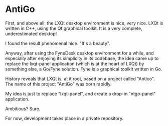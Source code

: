 # AntiGo
First, and above all: the LXQt desktop environment is nice, very nice. LXQt is written in C++, using the Qt graphical toolkit. It is a very complete, underestimated desktop!

I found the result phenomenal nice. "It's a beauty". 

Anyway, after using the FyneDesk desktop environment for a while, and especially after enjoying its simplicity in its codebase, the idea came up to 
replace the lxqt-panel application (which is at the heart of LXQt) by something else, a Go/Fyne solution. Fyne is a graphical toolkit written in Go. 

History reveals that LXQt is, at it root, based on a project called "Antico".  The name of this project "AntiGo" was born rapidly.

My idea is just to replace "lxqt-panel", and create a drop-in "ntgo-panel" application. 

Ambitious? Sure. 

For now, development takes place in a private repository. 
